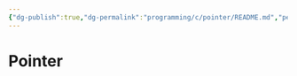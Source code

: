 ```yaml
---
{"dg-publish":true,"dg-permalink":"programming/c/pointer/README.md","permalink":"/programming/c/pointer/README.md/"}
---
```



# Pointer